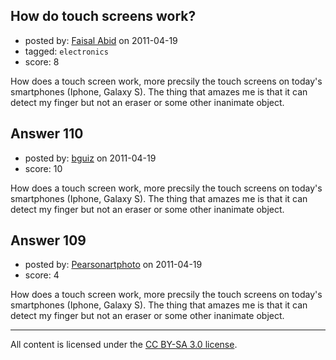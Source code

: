 ## How do touch screens work?

- posted by: [Faisal Abid](https://stackexchange.com/users/-1/85-faisal-abid) on 2011-04-19
- tagged: `electronics`
- score: 8

How does a touch screen work, more precsily the touch screens on today's smartphones (Iphone, Galaxy S). The thing that amazes me is that it can detect my finger but not an eraser or some other inanimate object.




## Answer 110

- posted by: [bguiz](https://stackexchange.com/users/-1/88-bguiz) on 2011-04-19
- score: 10

How does a touch screen work, more precsily the touch screens on today's smartphones (Iphone, Galaxy S). The thing that amazes me is that it can detect my finger but not an eraser or some other inanimate object.




## Answer 109

- posted by: [Pearsonartphoto](https://stackexchange.com/users/-1/67-pearsonartphoto) on 2011-04-19
- score: 4

How does a touch screen work, more precsily the touch screens on today's smartphones (Iphone, Galaxy S). The thing that amazes me is that it can detect my finger but not an eraser or some other inanimate object.





---

All content is licensed under the [CC BY-SA 3.0 license](https://creativecommons.org/licenses/by-sa/3.0/).
